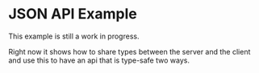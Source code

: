 # JSON API Example

This example is still a work in progress.

Right now it shows how to share types between the server and the client and use this to have an api that is type-safe two ways.
